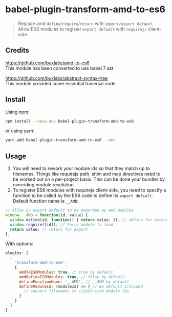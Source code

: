 # babel-plugin-transform-amd-to-es6

> Replace amd `define`/`require`/`return` with `import/export default`  
> Allow ES6 modules to register `export default` with `requirejs` client-side  

## Credits

https://github.com/buxlabs/amd-to-es6  
This module has been converted to use babel 7 ast  

https://github.com/buxlabs/abstract-syntax-tree  
This module provided some essential traversal code  

## Install

Using npm:

```sh
npm install --save-dev babel-plugin-transform-amd-to-es6
```

or using yarn:

```sh
yarn add babel-plugin-transform-amd-to-es6 --dev
```

## Usage

1. You will need to rework your module ids so that they match up to filenames.
Things like requirejs path, shim and map directives need to be worked out on a per-project basis.
This can be done your bundler by overriding module resolution.
2. To register ES6 modules with requirejs client-side, you need to specify a function to be
called by the ES6 code to define its `export default`. Default function name is `__AMD`:
```js
// Allow ES export default to be exported as amd modules
window.__AMD = function(id, value) {
  window.define(id, function() { return value; }); // define for external use
  window.require([id]); // force module to load
  return value; // return for export
};
```
With options:
```js
plugins: [
  [
    'transform-amd-to-es6',
    {
      amdToES6Modules: true, // true by default
      amdDefineES6Modules: true, // false by default
      defineFunctionName: '__AMD', // __AMD by default
      defineModuleId: (moduleId) => { // No default provided
        // convert filenames to client-side module ids
      }
    }
  ]
]
```
